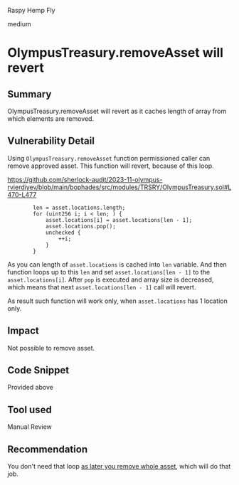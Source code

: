 Raspy Hemp Fly

medium

# OlympusTreasury.removeAsset will revert

## Summary
OlympusTreasury.removeAsset will revert as it caches length of array from which elements are removed.
## Vulnerability Detail
Using `OlympusTreasury.removeAsset` function permissioned caller can remove approved asset.
This function will revert, because of this loop.

https://github.com/sherlock-audit/2023-11-olympus-rvierdiyev/blob/main/bophades/src/modules/TRSRY/OlympusTreasury.sol#L470-L477
```solidity
        len = asset.locations.length;
        for (uint256 i; i < len; ) {
            asset.locations[i] = asset.locations[len - 1];
            asset.locations.pop();
            unchecked {
                ++i;
            }
        }
```
As you can length of `asset.locations` is cached into `len` variable. And then function loops up to this `len` and set `asset.locations[len - 1]` to the `asset.locations[i]`. After `pop` is executed and array size is decreased, which means that next `asset.locations[len - 1]` call will revert.

As result such function will work only, when `asset.locations` has 1 location only.
## Impact
Not possible to remove asset.
## Code Snippet
Provided above
## Tool used

Manual Review

## Recommendation
You don't need that loop [as later you remove whole asset](https://github.com/sherlock-audit/2023-11-olympus-rvierdiyev/blob/main/bophades/src/modules/TRSRY/OlympusTreasury.sol#L489C9-L489C34), which will do that job.